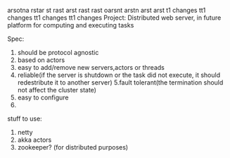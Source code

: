 arsotna
rstar
st
rast
arst
rast
rast
oarsnt
arstn
arst
arst
t1 changes
tt1 changes 
tt1 changes
tt1 changes
Project:
Distributed web server, in future platform for computing and executing tasks

Spec:
1. should be protocol agnostic
2. based on actors
3. easy to add/remove new servers,actors or threads
4. reliable(if the server is shutdown or the task did not execute, it should redestribute it to another server)
5.fault tolerant(the termination should not affect the cluster state)
6. easy to configure
7.

stuff to use:
1. netty
2. akka actors
3. zookeeper? (for distributed purposes)
